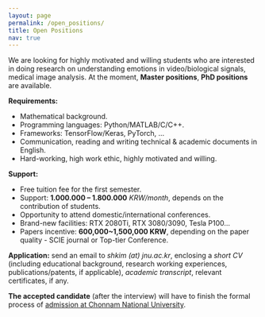 ```yaml
---
layout: page
permalink: /open_positions/
title: Open Positions
nav: true
---
```


We are looking for highly motivated and willing students who are interested in doing research on understanding emotions in video/biological signals, medical image analysis. At the moment, **Master positions**, **PhD positions** are available.

**Requirements:**
- Mathematical background.
- Programming languages: Python/MATLAB/C/C++.
- Frameworks: TensorFlow/Keras, PyTorch, ...
- Communication, reading and writing technical & academic documents in English.
- Hard-working, high work ethic, highly motivated and willing.

**Support:**

 - Free tuition fee for the first semester.
 - Support: **1.000.000 – 1.800.000** *KRW/month*, depends on the contribution of students.
 - Opportunity to attend domestic/international conferences.
 - Brand-new facilities: RTX 2080Ti, RTX 3080/3090, Tesla P100…
 - Papers incentive: **600,000~1,500,000 KRW**, depending on the paper quality - SCIE journal or Top-tier Conference.

**Application:** send an email to *shkim (at) jnu.ac.kr*, enclosing a *short CV* (including educational background, research working experiences, publications/patents, if applicable), *academic transcript*, relevant certificates, if any.

**The accepted candidate** (after the interview) will have to finish the formal process of [admission at Chonnam National University](http://international.jnu.ac.kr/user/indexSub.action?codyMenuSeq=19476&siteId=international&menuUIType=top).
